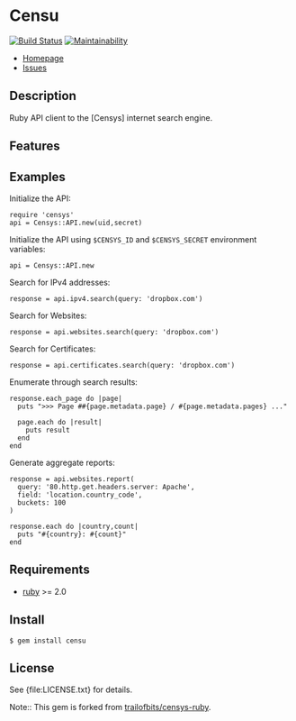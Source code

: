 # Censu

[![Build Status](https://travis-ci.org/ninoseki/censu.svg?branch=master)](https://travis-ci.org/ninoseki/censu)
[![Maintainability](https://api.codeclimate.com/v1/badges/39e77d63ce6a7d89b4dc/maintainability)](https://codeclimate.com/github/ninoseki/censu/maintainability)

* [Homepage](https://github.com/ninoseki/censu)
* [Issues](https://github.com/ninoseki/censu/issues)

## Description

Ruby API client to the [Censys] internet search engine.

## Features

## Examples

Initialize the API:

    require 'censys'
    api = Censys::API.new(uid,secret)

Initialize the API using `$CENSYS_ID` and `$CENSYS_SECRET` environment
variables:

    api = Censys::API.new

Search for IPv4 addresses:

    response = api.ipv4.search(query: 'dropbox.com')

Search for Websites:

    response = api.websites.search(query: 'dropbox.com')

Search for Certificates:

    response = api.certificates.search(query: 'dropbox.com')

Enumerate through search results:

    response.each_page do |page|
      puts ">>> Page ##{page.metadata.page} / #{page.metadata.pages} ..."

      page.each do |result|
        puts result
      end
    end

Generate aggregate reports:

    response = api.websites.report(
      query: '80.http.get.headers.server: Apache',
      field: 'location.country_code',
      buckets: 100
    )

    response.each do |country,count|
      puts "#{country}: #{count}"
    end

## Requirements

* [ruby] >= 2.0

## Install

    $ gem install censu

## License

See {file:LICENSE.txt} for details.

Note:: This gem is forked from [trailofbits/censys-ruby](https://github.com/trailofbits/censys-ruby).

[ruby]: http://www.ruby-lang.org/
[Cens:qys]: https://censys.io/
